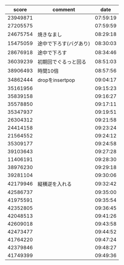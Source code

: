 |score|comment|date|
|------|------|------|
|23949871||07:59:19|
|27205575||07:59:59|
|24675754|焼きなまし|08:29:18|
|15475059|途中で下ろす(バグあり)|08:30:03|
|28676918|途中で下ろす|08:34:46|
|36039239|初期回でぐるっと回る|08:51:03|
|38906493|時間10倍|08:57:56|
|34862444|dropをinsertpop|09:04:17|
|35161956||09:15:23|
|35839158||09:16:27|
|35578850||09:17:11|
|35347937||09:19:51|
|26304312||09:21:58|
|24414158||09:23:24|
|21564552||09:24:12|
|35309177||09:24:58|
|39103643||09:27:28|
|11406191||09:28:30|
|38976230||09:29:18|
|39281104||09:30:06|
|42179946|縦横逆を入れる|09:32:42|
|42586737||09:35:00|
|41975591||09:35:54|
|42352805||09:36:45|
|42048513||09:41:26|
|42609018||09:43:58|
|42473477||09:44:52|
|41764220||09:47:24|
|42379846||09:48:27|
|41749399||09:49:36|
